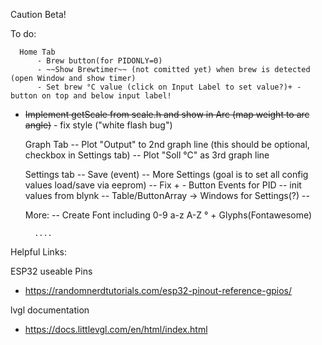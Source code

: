 Caution Beta!

To do: 
      
      Home Tab
          - Brew button(for PIDONLY=0)
          - ~~Show Brewtimer~~ (not comitted yet) when brew is detected (open Window and show timer)
          - Set brew °C value (click on Input Label to set value?)+ - button on top and below input label!
  - ~~Implement getScale from scale.h and show in Arc (map weight to arc angle)~~
          - fix style ("white flash bug")
          
      Graph Tab
          -- Plot "Output" to 2nd graph line (this should be optional, checkbox in Settings tab)
          -- Plot "Soll °C" as 3rd graph line
         
      Settings tab
          -- Save (event)
          -- More Settings (goal is to set all config values load/save via eeprom)
          -- Fix + - Button Events for PID
          -- init values from blynk
          -- Table/ButtonArray -> Windows for Settings(?)
          --
          
      More: 
          -- Create Font including 0-9 a-z A-Z ° + Glyphs(Fontawesome)
          
          ....
          
      
Helpful Links:

ESP32 useable Pins
- https://randomnerdtutorials.com/esp32-pinout-reference-gpios/

lvgl documentation
- https://docs.littlevgl.com/en/html/index.html
